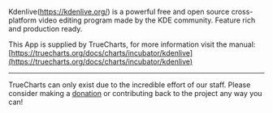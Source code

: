 Kdenlive(https://kdenlive.org/) is a powerful free and open source cross-platform video editing program made by the KDE community. Feature rich and production ready.

This App is supplied by TrueCharts, for more information visit the manual: [https://truecharts.org/docs/charts/incubator/kdenlive](https://truecharts.org/docs/charts/incubator/kdenlive)

---

TrueCharts can only exist due to the incredible effort of our staff.
Please consider making a [donation](https://truecharts.org/docs/about/sponsor) or contributing back to the project any way you can!
